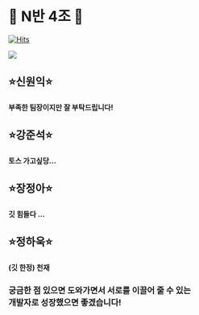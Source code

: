 # 👋 N반 4조 👋

[![Hits](https://hits.seeyoufarm.com/api/count/incr/badge.svg?url=https%3A%2F%2Fgithub.com%2Fnamu56%2Fhh99-SA.git&count_bg=%2379C83D&title_bg=%23070707&icon=node-dot-js.svg&icon_color=%23E7E7E7&title=hits&edge_flat=false)](https://hits.seeyoufarm.com)

<p>
  <img src="https://img.shields.io/badge/Node.js-F05138?style=flat-square&logo=Node.js&logoColor=white"/>
</p>

## ⭐신원익⭐

#### 부족한 팀장이지만 잘 부탁드립니다!

## ⭐강준석⭐

#### 토스 가고싶당...

## ⭐장정아⭐

#### 깃 힘들다 ...

## ⭐정하욱⭐

#### (깃 한정) 천재

### 궁금한 점 있으면 도와가면서 서로를 이끌어 줄 수 있는<br>개발자로 성장했으면 좋겠습니다!

